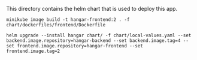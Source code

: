 This directory contains the helm chart that is used to deploy this app.

```
minikube image build -t hangar-frontend:2 . -f chart/dockerfiles/frontend/Dockerfile
```
```
helm upgrade --install hangar chart/ -f chart/local-values.yaml --set backend.image.repository=hangar-backend --set backend.image.tag=4 --set frontend.image.repository=hangar-frontend --set frontend.image.tag=2
```
